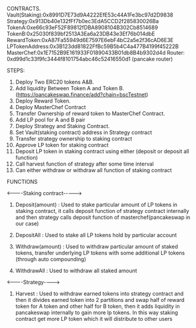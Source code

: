 
CONTRACTS.
Vault(Staking):0x8991D7E73d9A4222EfE53c44A1Fe3bc97d2D9838
Strategy:0x913Db40e132fFf7b0ec3EdA5CCD2f285830026Ba
TokenA:0xe66c93eF52F89812fDBA8908104B302Cb8514689
TokenB:0x25030f839bf2513A3Ea6a23DB43e3Ef76b014dbE
RewardToken:0xA87Fa55949d6E7597E6ebF4bC2a5e2f36cAD6E3E
LPTokenAddress:0x3B123dd81822FfBc59B5b4C4a477B4199f45222B
MasterChef:0x1E7152B9E161933F01890433B01db8B4b9302d4d
Router: 0xd99d1c33f9fc3444f8101754abc46c52416550d1 (pancake router)

STEPS:
1. Deploy Two ERC20 tokens A&B.
2. Add liquidity Between Token A and Token B.(https://pancakeswap.finance/add?chain=bscTestnet)
3. Deploy Reward Token.
4. Deploy MasterChef Contract
5. Transfer Ownership of reward token to MasterChef Contract.
6. Add LP pool for A and B pair
7. Deploy Strategy and Staking Contract.
8. Set Vault(staking contract) address in Strategy contract
9. Transfer strategy ownership to staking contract
10. Approve LP token for staking contract
11. Deposit LP token in staking contract using either (deposit or deposit all function)
12. Call harvest function of strategy after some time interval
13. Can either withdraw or withdraw all function of staking contract

FUNCTIONS

<----Staking contract----->
1) Deposit(amount) : Used to stake particular amount of LP tokens in staking contract, it calls deposit function of strategy contract internally and then strategy calls deposit function of masterchef(pancakeswap in our case)

2) DepositAll : Used to stake all LP tokens hold by particular account

3) Withdraw(amount) : Used to withdraw particular amount of staked tokens, transfer underlying LP tokens with some additional LP tokens (through auto compounding)

4) WithdrawAll : Used to withdraw all staked amount

<----Strategy---->
1) Harvest : Used to withdraw earned tokens into strategy contract and then it divides earned token into 2 partitions and swap half of reward token for A token and other half for B token, then it adds liquidity in pancakeswap internally to gain more lp tokens. In this way staking contract get more LP token which it will distribute to other users